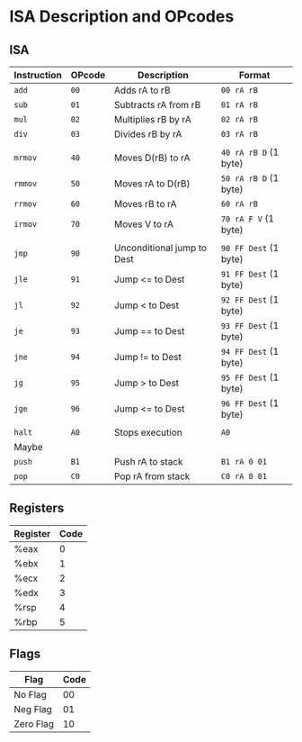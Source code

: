 #  ISA Description and OPcodes

## ISA

| Instruction | OPcode | Description                | Format                |
| ----------- | ------ | -------------------------- | --------------------- |
| `add`       | `00`   | Adds rA to rB              | `00 rA rB`            |
| `sub`       | `01`   | Subtracts rA from rB       | `01 rA rB`            |
| `mul`       | `02`   | Multiplies rB by rA        | `02 rA rB`            |
| `div`       | `03`   | Divides rB by rA           | `03 rA rB`            |
|             |        |                            |                       |
| `mrmov`     | `40`   | Moves D(rB) to rA          | `40 rA rB D` (1 byte) |
| `rmmov`     | `50`   | Moves rA to D(rB)          | `50 rA rB D` (1 byte) |
| `rrmov`     | `60`   | Moves rB to rA             | `60 rA rB`            |
| `irmov`     | `70`   | Moves V to rA              | `70 rA F V` (1 byte) |
|             |        |                            |                       |
| `jmp`       | `90`   | Unconditional jump to Dest | `90 FF Dest` (1 byte) |
| `jle`       | `91`   | Jump <= to Dest            | `91 FF Dest` (1 byte) |
| `jl`        | `92`   | Jump < to Dest             | `92 FF Dest` (1 byte) |
| `je`        | `93`   | Jump == to Dest            | `93 FF Dest` (1 byte) |
| `jne`       | `94`   | Jump != to Dest            | `94 FF Dest` (1 byte) |
| `jg`        | `95`   | Jump > to Dest             | `95 FF Dest` (1 byte) |
| `jge`       | `96`   | Jump <= to Dest            | `96 FF Dest` (1 byte) |
|             |        |                            |                       |
| `halt`      | `A0`   | Stops execution            | `A0`                  |
| Maybe       |
| `push`      | `B1`   | Push rA to stack           | `B1 rA 0 01`          |
| `pop`       | `C0`   | Pop rA from stack          | `C0 rA 0 01`          |


## Registers
| Register | Code |
| -------- | ---- |
| %eax     | 0    |
| %ebx     | 1    |
| %ecx     | 2    |
| %edx     | 3    |
| %rsp     | 4    |
| %rbp     | 5    |

## Flags
| Flag      | Code |
| --------- | ---- |
| No Flag   | 00   |
| Neg Flag  | 01   |
| Zero Flag | 10   |